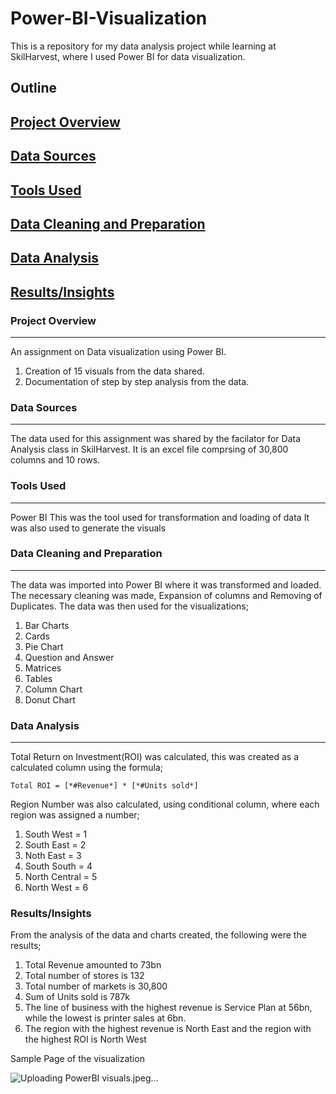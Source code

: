# Power-BI-Visualization
This is a repository for my data analysis project while learning at SkilHarvest, where I used Power BI for data visualization.

## Outline
## [Project Overview](#project-overview)
## [Data Sources](#data-sources)
## [Tools Used](#tools-used)
## [Data Cleaning and Preparation](#data-cleaning-and-preparation)
## [Data Analysis](#data-analysis)
## [Results/Insights](#Results/Insights)

### Project Overview
---
An assignment on Data visualization using Power BI.
1. Creation of 15 visuals from the data shared.
2. Documentation of step by step analysis from the data.

### Data Sources
---
The data used for this assignment was shared by the facilator for Data Analysis class in SkilHarvest.
It is an excel file comprsing of 30,800 columns and 10 rows.

### Tools Used
---
Power BI
This was the tool used for transformation and loading of data
It was also used to generate the visuals

### Data Cleaning and Preparation
---
The data was imported into Power BI where it was transformed and loaded. 
The necessary cleaning was made, Expansion of columns and Removing of Duplicates.
The data was then used for the visualizations;
1. Bar Charts
2. Cards
3. Pie Chart
4. Question and Answer
5. Matrices
6. Tables
7. Column Chart
8. Donut Chart

### Data Analysis
---
Total Return on Investment(ROI) was calculated, this was created as a calculated column using the formula;
```
Total ROI = [*#Revenue*] * [*#Units sold*]
```
Region Number was also calculated, using conditional column, where each region was assigned a number;
1. South West = 1
2. South East = 2
3. Noth East = 3
4. South South = 4
5. North Central = 5
6. North West = 6


### Results/Insights
From the analysis of the data and charts created, the following were the results;
1. Total Revenue amounted to 73bn
2. Total number of stores is 132
3. Total number of markets is 30,800
4. Sum of Units sold is 787k
5. The line of business with the highest revenue is Service Plan at 56bn, while the lowest is printer sales at 6bn.
6.  The region with the highest revenue is North East and the region with the highest ROI is North West

Sample Page of the visualization

![Uploading PowerBI visuals.jpeg…]()



